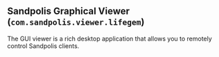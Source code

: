## Sandpolis Graphical Viewer (`com.sandpolis.viewer.lifegem`)

The GUI viewer is a rich desktop application that allows you to remotely control Sandpolis clients.